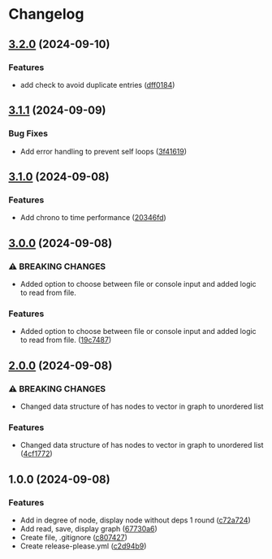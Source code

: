 # Changelog

## [3.2.0](https://github.com/IdentalerMaxima/GraphIndependentNodeFinder/compare/v3.1.1...v3.2.0) (2024-09-10)


### Features

* add check to avoid duplicate entries ([dff0184](https://github.com/IdentalerMaxima/GraphIndependentNodeFinder/commit/dff01846b476d4d20bdfa33fa953bd6ba6f892e9))

## [3.1.1](https://github.com/IdentalerMaxima/GraphIndependentNodeFinder/compare/v3.1.0...v3.1.1) (2024-09-09)


### Bug Fixes

* Add error handling to prevent self loops ([3f41619](https://github.com/IdentalerMaxima/GraphIndependentNodeFinder/commit/3f41619cf078cd9c59d1f3e0e7c5c696f59861dd))

## [3.1.0](https://github.com/IdentalerMaxima/GraphIndependentNodeFinder/compare/v3.0.0...v3.1.0) (2024-09-08)


### Features

* Add chrono to time performance ([20346fd](https://github.com/IdentalerMaxima/GraphIndependentNodeFinder/commit/20346fd4766f44adf48f1944d5af07f94c5d6ad7))

## [3.0.0](https://github.com/IdentalerMaxima/GraphIndependentNodeFinder/compare/v2.0.0...v3.0.0) (2024-09-08)


### ⚠ BREAKING CHANGES

* Added option to choose between file or console input and added logic to read from file.

### Features

* Added option to choose between file or console input and added logic to read from file. ([19c7487](https://github.com/IdentalerMaxima/GraphIndependentNodeFinder/commit/19c748700462ccbac69feb381d4e63b96b46d06f))

## [2.0.0](https://github.com/IdentalerMaxima/GraphIndependentNodeFinder/compare/v1.0.0...v2.0.0) (2024-09-08)


### ⚠ BREAKING CHANGES

* Changed data structure of has nodes to vector in graph to unordered list

### Features

* Changed data structure of has nodes to vector in graph to unordered list ([4cf1772](https://github.com/IdentalerMaxima/GraphIndependentNodeFinder/commit/4cf1772db374c1bbe1259a8d101267d16eb63390))

## 1.0.0 (2024-09-08)


### Features

* Add in degree of node, display node without deps 1 round ([c72a724](https://github.com/IdentalerMaxima/GraphIndependentNodeFinder/commit/c72a724e6114ba6670c1a5d743ba679c2b6bdd03))
* Add read, save, display graph ([67730a6](https://github.com/IdentalerMaxima/GraphIndependentNodeFinder/commit/67730a6316afa8352c3cd2fe737658630ac90e17))
* Create file, .gitignore ([c807427](https://github.com/IdentalerMaxima/GraphIndependentNodeFinder/commit/c8074277af2c7567254745ee91ef9ac6fe84235d))
* Create release-please.yml ([c2d94b9](https://github.com/IdentalerMaxima/GraphIndependentNodeFinder/commit/c2d94b9a02571145165c5103b27b93e647c37669))
